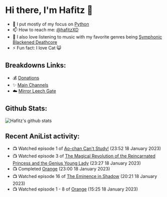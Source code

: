 # Hi there, I'm Hafitz 👋
- 🐍 I put mostly of my focus on [Python](https://python.org)
- 📫 How to reach me: [@hafitzXD](https://t.me/hafitzXD)
- 🎵 I also love listening to music with my favorite genres being [Symphonic Blackened Deathcore](https://youtu.be/qyYmS_iBcy4)
- ⚡ Fun fact: I love Cat 😺

## Breakdowns Links:
- 💰 [Donations](https://t.me/TheBreakdowns/2)
- ✨ [Main Channels](https://t.me/TheBreakdowns)
- ☁️ [Mirror Leech Gate](https://t.me/BreakdownsGate)

## Github Stats:
![Hafitz's github stats](https://github-readme-stats.vercel.app/api?username=breakdowns&show_icons=true&count_private=true&bg_color=00000000&text_color=777)

## Recent AniList activity:
<!-- ANILIST_ACTIVITY:start -->

-   📺 Watched episode 1 of [Ao-chan Can't Study!](https://anilist.co/anime/105989) (23:52 18 January 2023)
-   📺 Watched episode 3 of [The Magical Revolution of the Reincarnated Princess and the Genius Young Lady](https://anilist.co/anime/153629) (23:27 18 January 2023)
-   📺 Completed [Orange](https://anilist.co/anime/21647) (23:00 18 January 2023)
-   📺 Watched episode 16 of [The Eminence in Shadow](https://anilist.co/anime/130298) (20:21 18 January 2023)
-   📺 Watched episode 1 - 8 of [Orange](https://anilist.co/anime/21647) (15:25 18 January 2023)

<!-- ANILIST_ACTIVITY:end -->
